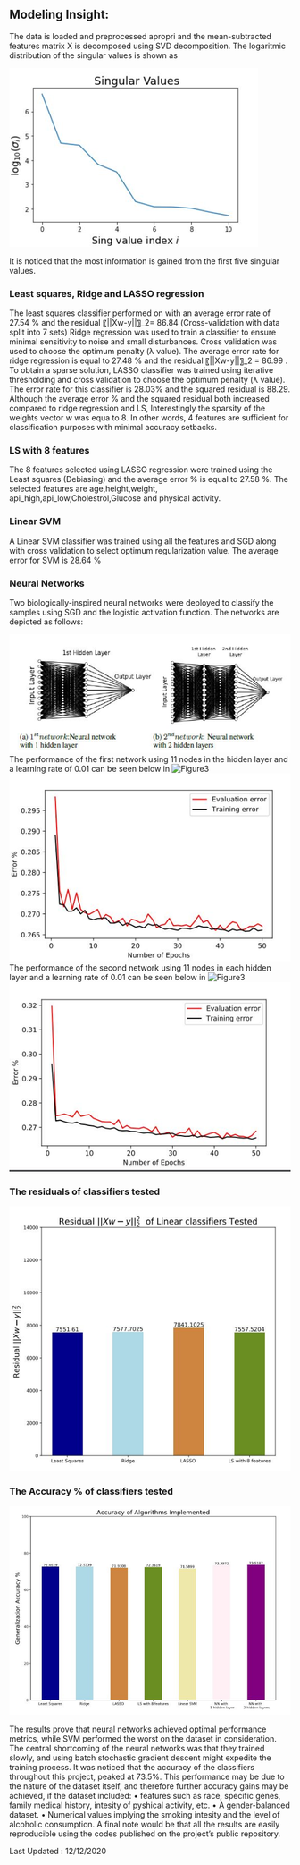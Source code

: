 

## Modeling Insight: 

The data is loaded and preprocessed apropri and the  mean-subtracted features matrix X is decomposed using SVD decomposition. The logaritmic distribution of the singular values is shown as 


![Figure1](https://github.com/Anabaa/ECE532_FALL20_PROJECT_NabaaAli/blob/pdf/singular_log.JPG)


It is noticed that the most information is gained from the first five singular values. 


### Least squares, Ridge and LASSO regression 
The least squares classifier performed on with an average error rate of 27.54 % and the residual 〖||Xw-y||〗_2= 86.84 (Cross-validation with data split into 7 sets)
Ridge regression was used to train a classifier to ensure minimal sensitivity to noise and small disturbances. Cross validation was used to choose the optimum penalty 
(λ value). The average error rate for ridge regression is equal to 27.48 % and the residual 〖||Xw-y||〗_2 = 86.99 . 	To obtain a sparse solution, LASSO classifier was trained using iterative thresholding and cross validation to choose the optimum penalty (λ value). The error rate for this classifier is 28.03% and the squared residual is 88.29. Although the average error % and the squared residual both increased compared to ridge regression and LS, Interestingly the sparsity of the weights vector w was equa to 8. In other words, 4 features are sufficient for classification purposes with minimal accuracy setbacks.

### LS with 8 features
The 8 features selected using LASSO regression were trained using the Least squares (Debiasing) and the average error % is equal to 27.58 %. The selected features are age,height,weight, api_high,api_low,Cholestrol,Glucose and physical activity. 

### Linear SVM 
A Linear SVM classifier was trained using all the features and  SGD along with cross validation to select optimum regularization value. The average error for SVM is 28.64 % 
### Neural Networks 

Two biologically-inspired neural networks were deployed to classify the samples using SGD and the logistic activation function. The networks are depicted as follows: 

![Figure2](https://github.com/Anabaa/ECE532_FALL20_PROJECT_NabaaAli/blob/pdf/NN2.JPG)
The performance of the first network using 11 nodes in the hidden layer and a learning rate of 0.01 can be seen below in ![Figure3](a) 
![Figure3](https://github.com/Anabaa/ECE532_FALL20_PROJECT_NabaaAli/blob/pdf/1NN_PER.JPG)
The performance of the second network using 11 nodes in each hidden layer and a learning rate of 0.01 can be seen below in ![Figure3](b) 
![Figure3](https://github.com/Anabaa/ECE532_FALL20_PROJECT_NabaaAli/blob/pdf/2NN_PER.JPG)

### The residuals of classifiers tested
![Figure2](https://github.com/Anabaa/ECE532_FALL20_PROJECT_NabaaAli/blob/pdf/Residuals.JPG)
### The Accuracy % of classifiers tested
![Figure3](https://github.com/Anabaa/ECE532_FALL20_PROJECT_NabaaAli/blob/pdf/Accuracy_final.JPG)

The results  prove that neural networks achieved optimal performance metrics,
while SVM performed the worst on the dataset in consideration. The central shortcoming of the
neural networks was that they trained slowly, and using batch stochastic gradient descent might
expedite the training process. It was noticed that the accuracy of the classifiers throughout this project,
peaked at 73.5%. This performance may be due to the nature of the dataset itself, and therefore
further accuracy gains may be achieved, if the dataset included:
• features such as race, specific genes, family medical history, intesity of pyshical activity, etc.
• A gender-balanced dataset.
• Numerical values implying the smoking intesity and the level of alcoholic consumption.
A final note would be that all the results are easily reproducible using the codes published on the
project’s public repository.



Last Updated : 12/12/2020
